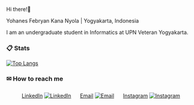 Hi there!🙌

Yohanes Febryan Kana Nyola | Yogyakarta, Indonesia

I am an undergraduate student in Informatics at UPN Veteran Yogyakarta.

###  📋 Stats

[![Top Langs](https://github-readme-stats.vercel.app/api/top-langs/?username=ryankananyola&theme=material-palenight&layout=compact)](https://github.com/ryankananyola/)


###  ✉ How to reach me

<div style="text-align: center;">
    <div style="display: inline-block; margin: 10px;">
        <a href="https://www.linkedin.com/in/yohanesfebryan/">LinkedIn</a>
        <a href="https://www.linkedin.com/in/yohanesfebryan/">
            <img src="https://img.icons8.com/material-outlined/30/689d6a/linkedin.png" alt="LinkedIn"/>
        </a>
    </div>
    <div style="display: inline-block; margin: 10px;">
        <a href="mailto:kananyolaryan@gmail.com">Email</a>
        <a href="mailto:kananyolaryan@gmail.com">
            <img src="https://img.icons8.com/material-outlined/30/689d6a/email.png" alt="Email"/>
        </a>
    </div>
    <div style="display: inline-block; margin: 10px;">
        <a href="https://www.instagram.com/ryankananyola">Instagram</a>
        <a href="https://www.instagram.com/ryankananyola">
            <img src="https://img.icons8.com/material-outlined/30/689d6a/instagram.png" alt="Instagram"/>
        </a>
    </div>
</div>


<!---
ryankananyola/ryankananyola is a ✨ special ✨ repository because its `README.md` (this file) appears on your GitHub profile.
You can click the Preview link to take a look at your changes.
--->
